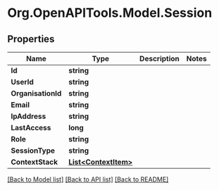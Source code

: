 # Org.OpenAPITools.Model.Session

## Properties

Name | Type | Description | Notes
------------ | ------------- | ------------- | -------------
**Id** | **string** |  | 
**UserId** | **string** |  | 
**OrganisationId** | **string** |  | 
**Email** | **string** |  | 
**IpAddress** | **string** |  | 
**LastAccess** | **long** |  | 
**Role** | **string** |  | 
**SessionType** | **string** |  | 
**ContextStack** | [**List&lt;ContextItem&gt;**](ContextItem.md) |  | 

[[Back to Model list]](../README.md#documentation-for-models) [[Back to API list]](../README.md#documentation-for-api-endpoints) [[Back to README]](../README.md)

